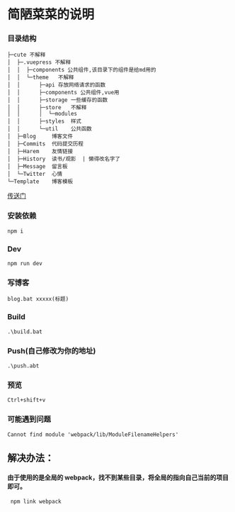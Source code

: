 # 简陋菜菜的说明

### 目录结构

    ├─cute 不解释
    │  ├─.vuepress 不解释
    │  │  ├─components 公共组件,该目录下的组件是给md用的
    │  │  └─theme   不解释  
    │  │      ├─api 存放网络请求的函数
    │  │      ├─components 公共组件,vue用
    │  │      ├─storage 一些缓存的函数
    │  │      ├─store   不解释
    │  │      │  └─modules
    │  │      ├─styles  样式
    │  │      └─util    公共函数
    │  ├─Blog     博客文件
    │  ├─Commits  代码提交历程
    │  ├─Harem    友情链接
    │  ├─History  读书/观影  | 懒得改名字了
    │  ├─Message  留言板
    │  └─Twitter  心情
    └─Template    博客模板

[传送门](http://www.haibarai.com "要不要跳转去看看呢?")

### 安装依赖

    npm i

### Dev

    npm run dev

### 写博客

    blog.bat xxxxx(标题)

### Build

    .\build.bat

### Push(自己修改为你的地址)

    .\push.abt

### 预览

    Ctrl+shift+v

### 可能遇到问题

    Cannot find module 'webpack/lib/ModuleFilenameHelpers'

## 解决办法：
####  由于使用的是全局的 webpack，找不到某些目录，将全局的指向自己当前的项目即可。    

     npm link webpack
